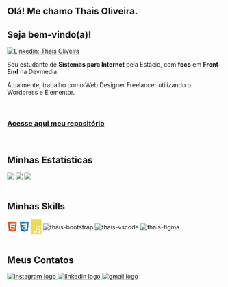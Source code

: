 <section>
  <h1>Olá! Me chamo Thais Oliveira.</h1>
  <h2>Seja bem-vindo(a)!</h2>
  <a href="https://www.linkedin.com/in/thais-a-oliveira/" rel="nofollow"><img alt="Linkedin: Thais Oliveira" src="https://img.shields.io/badge/-Thais%20Oliveira-blue?style=flat-square&amp;logo=Linkedin&amp;logoColor=white&amp;link=https://www.linkedin.com/in/thais-a-oliveira/" style="max-width: 100%;"></a>
  <p>Sou estudante de <strong>Sistemas para Internet</strong> pela Estácio, com <strong>foco</strong> em <strong>Front-End</strong> na Devmedia.</p>
  <p>Atualmente, trabalho como Web Designer Freelancer utilizando o Wordpress e Elementor.</p>
  
  <br>
  
  <h3>
    <a href="https://github.com/oliveirathais?tab=repositories" alt="thais-repositorio">Acesse aqui meu repositório</a>
  </h3>
</section>
  
  <br>
  
 <section>
    <h2>Minhas Estatísticas</h2>
    <div>
      <img height="111em" src="https://github-readme-stats.vercel.app/api?username=oliveirathais&amp;show_icons=true&amp;theme=tokyonight&amp;include_all_commits=true&amp;count_private=true" style="max-width: 100%;">
  <img height="111em" src="https://github-readme-stats.vercel.app/api/top-langs/?username=oliveirathais&amp;layout=compact&amp;langs_count=7&amp;theme=tokyonight" style="max-width: 100%;">
    <img height="111em" src="https://github-readme-streak-stats.herokuapp.com?user=oliveirathais&amp;theme=react&amp;date_format=j%20M%5B%20Y%5D&amp;fire=DD0000&amp;ring=52DD81&amp;dates=52DD81&amp;stroke=ABCFDD" style="max-width: 100%;">
  </div>
 </section>
  
  <br>
  
 <section>
    <h2>Minhas Skills</h2>
   <div>
     <img align="center" alt="thais-html' height="24" width="24" src="https://raw.githubusercontent.com/devicons/devicon/master/icons/html5/html5-original.svg" style="max-width: 100%;">
   <img align="center" alt="thais-css" height="24" width="24" src="https://raw.githubusercontent.com/devicons/devicon/master/icons/css3/css3-original.svg" style="max-width: 100%;">
   <img align="center" alt="thais-js" height="36" width="24" src="https://raw.githubusercontent.com/devicons/devicon/master/icons/javascript/javascript-plain.svg" style="max-width: 100%;">
   <img align="center" alt="thais-bootstrap" height="24" width="auto" src="https://cdn.jsdelivr.net/gh/devicons/devicon/icons/bootstrap/bootstrap-original.svg" style="max-width: 100%;">
   <img align="center" alt="thais-vscode" height="24" width="36" src="https://user-images.githubusercontent.com/108142878/188039955-d02f0029-b2d6-4101-85d3-25a28baae374.png" style="max-width: 100%;">
   <img align="center" alt="thais-figma" height="24" width="36" src="https://cdn.jsdelivr.net/gh/devicons/devicon/icons/figma/figma-original.svg" style="max-width: 100%;">
   </div>
 </section>
 
 <br>
 
 <section>
 <h2>Meus Contatos</h2>
 <div>
 <a href="https://www.instagram.com/thaisdevdsgn/" rel="nofollow">
    <img height="24" alt="instagram logo" src="https://img.shields.io/static/v1?message=Instagram&amp;logo=instagram&amp;label=&amp;color=E4405F&amp;logoColor=white&amp;labelColor=&amp;style=for-the-badge" style="max-width: 100%;">
  </a>
  <a href="https://www.linkedin.com/in/thais-a-oliveira/" rel="nofollow">
    <img height="24" alt="linkedin logo" src="https://img.shields.io/static/v1?message=LinkedIn&amp;logo=linkedin&amp;label=&amp;color=0077B5&amp;logoColor=white&amp;labelColor=&amp;style=for-the-badge" style="max-width: 100%;">
  </a>
  <a href="mailto:designthaisoliveira@gmail.com">
    <img height="24" alt="gmail logo" src="https://img.shields.io/static/v1?message=Gmail&amp;logo=gmail&amp;label=&amp;color=D14836&amp;logoColor=white&amp;labelColor=&amp;style=for-the-badge" style="max-width: 100%;">
  </a>
 </div>
 </section>
